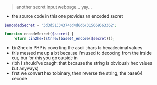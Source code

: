> another secret input webpage... yay...
- the source code in this one provides an encoded secret
```php
$encodedSecret = "3d3d516343746d4d6d6c315669563362";

function encodeSecret($secret) {
    return bin2hex(strrev(base64_encode($secret)));
```
- bin2hex in PHP is coverting the ascii chars to hexadecimal values
- this messed me up a bit because i'm used to decoding from the inside out, but for this you go outside in
- (tbh I should've caught that because the string is obviously hex values but anyways)
- first we convert hex to binary, then reverse the string, the base64 decode

